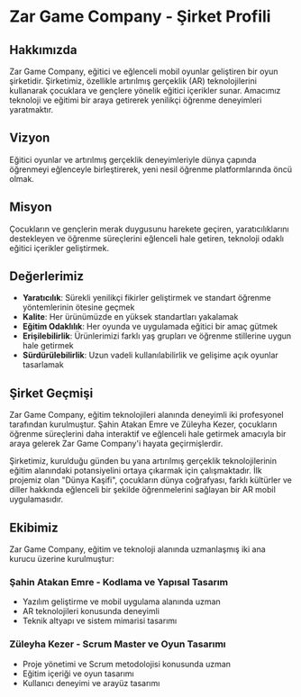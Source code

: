 # Zar Game Company - Şirket Profili

## Hakkımızda

Zar Game Company, eğitici ve eğlenceli mobil oyunlar geliştiren bir oyun şirketidir. Şirketimiz, özellikle artırılmış gerçeklik (AR) teknolojilerini kullanarak çocuklara ve gençlere yönelik eğitici içerikler sunar. Amacımız teknoloji ve eğitimi bir araya getirerek yenilikçi öğrenme deneyimleri yaratmaktır.

## Vizyon

Eğitici oyunlar ve artırılmış gerçeklik deneyimleriyle dünya çapında öğrenmeyi eğlenceyle birleştirerek, yeni nesil öğrenme platformlarında öncü olmak.

## Misyon

Çocukların ve gençlerin merak duygusunu harekete geçiren, yaratıcılıklarını destekleyen ve öğrenme süreçlerini eğlenceli hale getiren, teknoloji odaklı eğitici içerikler geliştirmek.

## Değerlerimiz

- **Yaratıcılık**: Sürekli yenilikçi fikirler geliştirmek ve standart öğrenme yöntemlerinin ötesine geçmek
- **Kalite**: Her ürünümüzde en yüksek standartları yakalamak
- **Eğitim Odaklılık**: Her oyunda ve uygulamada eğitici bir amaç gütmek
- **Erişilebilirlik**: Ürünlerimizi farklı yaş grupları ve öğrenme stillerine uygun hale getirmek
- **Sürdürülebilirlik**: Uzun vadeli kullanılabilirlik ve gelişime açık oyunlar tasarlamak

## Şirket Geçmişi

Zar Game Company, eğitim teknolojileri alanında deneyimli iki profesyonel tarafından kurulmuştur. Şahin Atakan Emre ve Züleyha Kezer, çocukların öğrenme süreçlerini daha interaktif ve eğlenceli hale getirmek amacıyla bir araya gelerek Zar Game Company'i hayata geçirmişlerdir.

Şirketimiz, kurulduğu günden bu yana artırılmış gerçeklik teknolojilerinin eğitim alanındaki potansiyelini ortaya çıkarmak için çalışmaktadır. İlk projemiz olan "Dünya Kaşifi", çocukların dünya coğrafyası, farklı kültürler ve diller hakkında eğlenceli bir şekilde öğrenmelerini sağlayan bir AR mobil uygulamasıdır.

## Ekibimiz

Zar Game Company, eğitim ve teknoloji alanında uzmanlaşmış iki ana kurucu üzerine kurulmuştur:

### Şahin Atakan Emre - Kodlama ve Yapısal Tasarım
- Yazılım geliştirme ve mobil uygulama alanında uzman
- AR teknolojileri konusunda deneyimli
- Teknik altyapı ve sistem mimarisi tasarımı

### Züleyha Kezer - Scrum Master ve Oyun Tasarımı
- Proje yönetimi ve Scrum metodolojisi konusunda uzman
- Eğitim içeriği ve oyun tasarımı
- Kullanıcı deneyimi ve arayüz tasarımı 